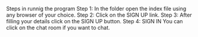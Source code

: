 Steps in runnig the program
Step 1: In the folder open the index file using any browser of your choice.
Step 2: Click on the SIGN UP link.
Step 3: After filling your details click on the SIGN UP button.
Step 4: SIGN IN
You can click on the chat room if you want to chat.